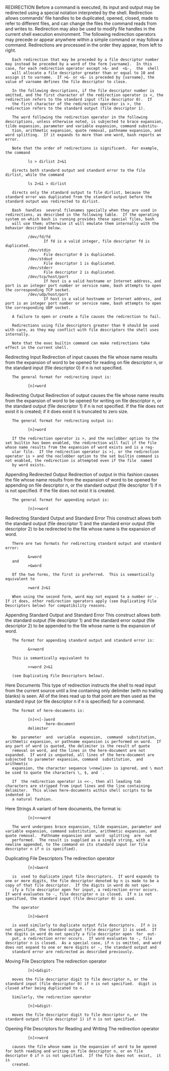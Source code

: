 
REDIRECTION
       Before a command is executed, its input and output may be redirected using a special notation interpreted by the shell.  Redirection allows commands' file handles to  be  duplicated,  opened,  closed,
       made  to  refer to different files, and can change the files the command reads from and writes to.  Redirection may also be used to modify file handles in the current shell execution environment.  The
       following redirection operators may precede or appear anywhere within a simple command or may follow a command.  Redirections are processed in the order they appear, from left to right.

       Each redirection that may be preceded by a file descriptor number may instead be preceded by a word of the form {varname}.  In this case, for each redirection operator except >&- and  <&-,  the  shell
       will allocate a file descriptor greater than or equal to 10 and assign it to varname.  If >&- or <&- is preceded by {varname}, the value of varname defines the file descriptor to close.

       In the following descriptions, if the file descriptor number is omitted, and the first character of the redirection operator is <, the redirection refers to the standard input (file descriptor 0).  If
       the first character of the redirection operator is >, the redirection refers to the standard output (file descriptor 1).

       The word following the redirection operator in the following descriptions, unless otherwise noted, is subjected to brace expansion, tilde expansion, parameter and variable expansion, command substitu‐
       tion, arithmetic expansion, quote removal, pathname expansion, and word splitting.  If it expands to more than one word, bash reports an error.

       Note that the order of redirections is significant.  For example, the command

              ls > dirlist 2>&1

       directs both standard output and standard error to the file dirlist, while the command

              ls 2>&1 > dirlist

       directs only the standard output to file dirlist, because the standard error was duplicated from the standard output before the standard output was redirected to dirlist.

       Bash  handles  several filenames specially when they are used in redirections, as described in the following table.  If the operating system on which bash is running provides these special files, bash
       will use them; otherwise it will emulate them internally with the behavior described below.

              /dev/fd/fd
                     If fd is a valid integer, file descriptor fd is duplicated.
              /dev/stdin
                     File descriptor 0 is duplicated.
              /dev/stdout
                     File descriptor 1 is duplicated.
              /dev/stderr
                     File descriptor 2 is duplicated.
              /dev/tcp/host/port
                     If host is a valid hostname or Internet address, and port is an integer port number or service name, bash attempts to open the corresponding TCP socket.
              /dev/udp/host/port
                     If host is a valid hostname or Internet address, and port is an integer port number or service name, bash attempts to open the corresponding UDP socket.

       A failure to open or create a file causes the redirection to fail.

       Redirections using file descriptors greater than 9 should be used with care, as they may conflict with file descriptors the shell uses internally.

       Note that the exec builtin command can make redirections take effect in the current shell.

   Redirecting Input
       Redirection of input causes the file whose name results from the expansion of word to be opened for reading on file descriptor n, or the standard input (file descriptor 0) if n is not specified.

       The general format for redirecting input is:

              [n]<word

   Redirecting Output
       Redirection of output causes the file whose name results from the expansion of word to be opened for writing on file descriptor n, or the standard output (file descriptor 1) if n is not specified.  If
       the file does not exist it is created; if it does exist it is truncated to zero size.

       The general format for redirecting output is:

              [n]>word

       If the redirection operator is >, and the noclobber option to the set builtin has been enabled, the redirection will fail if the file whose name results from the expansion of word exists and is a reg‐
       ular file.  If the redirection operator is >|, or the redirection operator is > and the noclobber option to the set builtin command is not enabled, the redirection is attempted even if the file  named
       by word exists.

   Appending Redirected Output
       Redirection  of output in this fashion causes the file whose name results from the expansion of word to be opened for appending on file descriptor n, or the standard output (file descriptor 1) if n is
       not specified.  If the file does not exist it is created.

       The general format for appending output is:

              [n]>>word

   Redirecting Standard Output and Standard Error
       This construct allows both the standard output (file descriptor 1) and the standard error output (file descriptor 2) to be redirected to the file whose name is the expansion of word.

       There are two formats for redirecting standard output and standard error:

              &>word
       and
              >&word

       Of the two forms, the first is preferred.  This is semantically equivalent to

              >word 2>&1

       When using the second form, word may not expand to a number or -.  If it does, other redirection operators apply (see Duplicating File Descriptors below) for compatibility reasons.

   Appending Standard Output and Standard Error
       This construct allows both the standard output (file descriptor 1) and the standard error output (file descriptor 2) to be appended to the file whose name is the expansion of word.

       The format for appending standard output and standard error is:

              &>>word

       This is semantically equivalent to

              >>word 2>&1

       (see Duplicating File Descriptors below).

   Here Documents
       This type of redirection instructs the shell to read input from the current source until a line containing only delimiter (with no trailing blanks) is seen.  All of the lines read up to that point are
       then used as the standard input (or file descriptor n if n is specified) for a command.

       The format of here-documents is:

              [n]<<[-]word
                      here-document
              delimiter

       No  parameter  and  variable  expansion,  command  substitution,  arithmetic expansion, or pathname expansion is performed on word.  If any part of word is quoted, the delimiter is the result of quote
       removal on word, and the lines in the here-document are not expanded.  If word is unquoted, all lines of the here-document are subjected to parameter expansion, command  substitution,  and  arithmetic
       expansion, the character sequence \<newline> is ignored, and \ must be used to quote the characters \, $, and `.

       If  the redirection operator is <<-, then all leading tab characters are stripped from input lines and the line containing delimiter.  This allows here-documents within shell scripts to be indented in
       a natural fashion.

   Here Strings
       A variant of here documents, the format is:

              [n]<<<word

       The word undergoes brace expansion, tilde expansion, parameter and variable expansion, command substitution, arithmetic expansion, and quote removal.  Pathname expansion and  word  splitting  are  not
       performed.  The result is supplied as a single string, with a newline appended, to the command on its standard input (or file descriptor n if n is specified).

   Duplicating File Descriptors
       The redirection operator

              [n]<&word

       is  used to duplicate input file descriptors.  If word expands to one or more digits, the file descriptor denoted by n is made to be a copy of that file descriptor.  If the digits in word do not spec‐
       ify a file descriptor open for input, a redirection error occurs.  If word evaluates to -, file descriptor n is closed.  If n is not specified, the standard input (file descriptor 0) is used.

       The operator

              [n]>&word

       is used similarly to duplicate output file descriptors.  If n is not specified, the standard output (file descriptor 1) is used.  If the digits in word do not specify a file descriptor open  for  out‐
       put, a redirection error occurs.  If word evaluates to -, file descriptor n is closed.  As a special case, if n is omitted, and word does not expand to one or more digits or -, the standard output and
       standard error are redirected as described previously.

   Moving File Descriptors
       The redirection operator

              [n]<&digit-

       moves the file descriptor digit to file descriptor n, or the standard input (file descriptor 0) if n is not specified.  digit is closed after being duplicated to n.

       Similarly, the redirection operator

              [n]>&digit-

       moves the file descriptor digit to file descriptor n, or the standard output (file descriptor 1) if n is not specified.

   Opening File Descriptors for Reading and Writing
       The redirection operator

              [n]<>word

       causes the file whose name is the expansion of word to be opened for both reading and writing on file descriptor n, or on file descriptor 0 if n is not specified.  If the file does not  exist,  it  is
       created.
